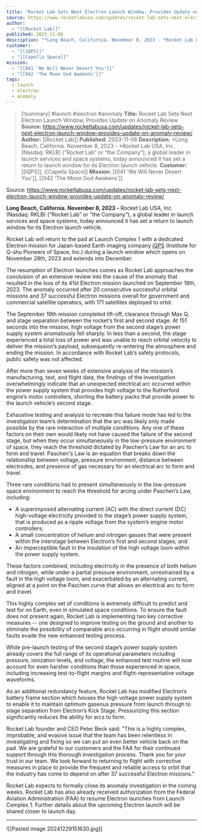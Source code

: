 ```yaml
---
title: "Rocket Lab Sets Next Electron Launch Window, Provides Update on Anomaly Review "
source: https://www.rocketlabusa.com/updates/rocket-lab-sets-next-electron-launch-window-provides-update-on-anomaly-review/
author:
  - "[[Rocket Lab]]"
published: 2023-11-08
description: "*Long Beach, California. November 8, 2023 - *Rocket Lab USA, Inc. (Nasdaq: RKLB) (“Rocket Lab” or “the Company”), a global leader in launch services and space systems, today announced it has set a return to launch window for its Electron launch vehicle."
customer:
  - "[[iQPS]]"
  - "[[Capella Space]]"
mission:
  - "[[041 'We Will Never Desert You']]"
  - "[[042 'The Moon God Awakens']]"
tags:
  - launch
  - electron
  - anomaly
---
```

>[!summary]
#launch #electron #anomaly
**Title:** Rocket Lab Sets Next Electron Launch Window, Provides Update on Anomaly Review 
**Source:** https://www.rocketlabusa.com/updates/rocket-lab-sets-next-electron-launch-window-provides-update-on-anomaly-review/
**Author:** [[Rocket Lab]]
**Published:** 2023-11-08
**Description:** *Long Beach, California. November 8, 2023 - *Rocket Lab USA, Inc. (Nasdaq: RKLB) (“Rocket Lab” or “the Company”), a global leader in launch services and space systems, today announced it has set a return to launch window for its Electron launch vehicle.
**Customer:** [[iQPS]], [[Capella Space]]
**Mission:** [[041 'We Will Never Desert You']], [[042 'The Moon God Awakens']]

Source: https://www.rocketlabusa.com/updates/rocket-lab-sets-next-electron-launch-window-provides-update-on-anomaly-review/

**Long Beach, California. November 8, 2023 -** Rocket Lab USA, Inc. (Nasdaq: RKLB) (“Rocket Lab” or “the Company”), a global leader in launch services and space systems, today announced it has set a return to launch window for its Electron launch vehicle.

Rocket Lab will return to the pad at Launch Complex 1 with a dedicated Electron mission for Japan-based Earth imaging company [iQPS](https://cts.businesswire.com/ct/CT?id=smartlink&url=https%3A%2F%2Fi-qps.net%2Fen%2F&esheet=53793036&newsitemid=20231108713039&lan=en-US&anchor=iQPS&index=1&md5=b84e615e7dfe0557cc5b275f9053e3ef) (Institute for Q-shu Pioneers of Space, Inc.) during a launch window which opens on November 28th, 2023 and extends into December.

The resumption of Electron launches comes as Rocket Lab approaches the conclusion of an extensive review into the cause of the anomaly that resulted in the loss of its 41st Electron mission launched on September 19th, 2023. The anomaly occurred after 20 consecutive successful orbital missions and 37 successful Electron missions overall for government and commercial satellite operators, with 171 satellites deployed to orbit.

The September 19th mission completed lift-off, clearance through Max Q, and stage separation between the rocket’s first and second stage. At 151 seconds into the mission, high voltage from the second stage’s power supply system anomalously fell sharply. In less than a second, the stage experienced a total loss of power and was unable to reach orbital velocity to deliver the mission’s payload, subsequently re-entering the atmosphere and ending the mission. In accordance with Rocket Lab’s safety protocols, public safety was not affected.

After more than seven weeks of extensive analysis of the mission’s manufacturing, test, and flight data, the findings of the investigation overwhelmingly indicate that an unexpected electrical arc occurred within the power supply system that provides high voltage to the Rutherford engine’s motor controllers, shorting the battery packs that provide power to the launch vehicle’s second stage.

Exhaustive testing and analysis to recreate this failure mode has led to the investigation team’s determination that the arc was likely only made possible by the rare interaction of multiple conditions. Any one of these factors on their own would likely not have caused the failure of the second stage, but when they occur simultaneously in the low-pressure environment of space, they reach the threshold dictated by Paschen’s Law for an arc to form and travel. Paschen's Law is an equation that breaks down the relationship between voltage, pressure environment, distance between electrodes, and presence of gas necessary for an electrical arc to form and travel.

Three rare conditions had to present simultaneously in the low-pressure space environment to reach the threshold for arcing under Paschen’s Law, including:

- A superimposed alternating current (AC) with the direct current (DC) high-voltage electricity provided to the stage’s power supply system, that is produced as a ripple voltage from the system’s engine motor controllers;
- A small concentration of helium and nitrogen gasses that were present within the interstage between Electron’s first and second stages; and
- An imperceptible fault in the insulation of the high voltage loom within the power supply system.

These factors combined, including electricity in the presence of both helium and nitrogen, while under a partial pressure environment, unrestrained by a fault in the high voltage loom, and exacerbated by an alternating current, aligned at a point on the Paschen curve that allows an electrical arc to form and travel.

This highly complex set of conditions is extremely difficult to predict and test for on Earth, even in simulated space conditions. To ensure the fault does not present again, Rocket Lab is implementing two key corrective measures -- one designed to improve testing on the ground and another to eliminate the possibility of comparable arcs occurring in flight should similar faults evade the new enhanced testing process.

While pre-launch testing of the second stage’s power supply system already covers the full range of its operational parameters including pressure, ionization levels, and voltage, the enhanced test routine will now account for even harsher conditions than those experienced in space, including increasing test-to-flight margins and flight-representative voltage waveforms.

As an additional redundancy feature, Rocket Lab has modified Electron’s battery frame section which houses the high voltage power supply system to enable it to maintain optimum gaseous pressure from launch through to stage separation from Electron’s Kick Stage. Pressurizing this section significantly reduces the ability for arcs to form.

Rocket Lab founder and CEO Peter Beck said: "This is a highly complex, improbable, and evasive issue that the team has been relentless in investigating and fixing so we can put an even better vehicle back on the pad. We are grateful to our customers and the FAA for their continued support through this thorough investigation process. Thank you for your trust in our team. We look forward to returning to flight with corrective measures in place to provide the frequent and reliable access to orbit that the industry has come to depend on after 37 successful Electron missions."

Rocket Lab expects to formally close its anomaly investigation in the coming weeks. Rocket Lab has also already received authorization from the Federal Aviation Administration (FAA) to resume Electron launches from Launch Complex 1. Further details about the upcoming Electron launch will be shared closer to launch day.

---

![[Pasted image 20241229151630.jpg]]